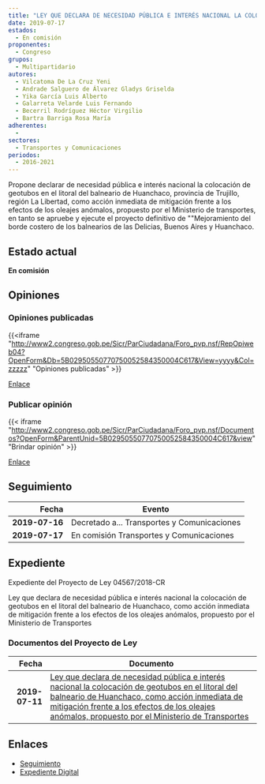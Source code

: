 ```yaml
---
title: "LEY QUE DECLARA DE NECESIDAD PÚBLICA E INTERÉS NACIONAL LA COLOCACIÓN DE GEOTUBOS EN EL LITORAL DEL BALNEARIO DE HUANCHACO, COMO ACCIÓN INMEDIATA DE MITIGACIÓN FRENTE A LOS EFECTOS DE LOS OLEAJES ANÓMALOS, PROPUESTO POR EL MINISTERIO DE TRANSPORTES"
date: 2019-07-17
estados: 
  - En comisión
proponentes: 
  - Congreso
grupos: 
  - Multipartidario
autores: 
  - Vilcatoma De La Cruz Yeni
  - Andrade Salguero de Álvarez Gladys Griselda
  - Yika García Luis Alberto
  - Galarreta Velarde Luis Fernando
  - Becerril Rodríguez Héctor Virgilio
  - Bartra Barriga Rosa María
adherentes: 
  - 
sectores: 
  - Transportes y Comunicaciones
periodos: 
  - 2016-2021
---
```


Propone declarar de necesidad pública e interés nacional la colocación de geotubos en el litoral del balneario de Huanchaco, provincia de Trujillo, región La Libertad, como acción inmediata de mitigación frente a los efectos de los oleajes anómalos, propuesto por el Ministerio de transportes, en tanto se apruebe y ejecute el proyecto definitivo de ""Mejoramiento del borde costero de los balnearios de las Delicias, Buenos Aires y Huanchaco.


## Estado actual

**En comisión**

## Opiniones

### Opiniones publicadas

{{<iframe "http://www2.congreso.gob.pe/Sicr/ParCiudadana/Foro_pvp.nsf/RepOpiweb04?OpenForm&Db=5B02950550770750052584350004C617&View=yyyy&Col=zzzzz" "Opiniones publicadas" >}}

[Enlace](http://www2.congreso.gob.pe/Sicr/ParCiudadana/Foro_pvp.nsf/RepOpiweb04?OpenForm&Db=5B02950550770750052584350004C617&View=yyyy&Col=zzzzz)
### Publicar opinión

{{< iframe "http://www2.congreso.gob.pe/Sicr/ParCiudadana/Foro_pvp.nsf/Documentos?OpenForm&ParentUnid=5B02950550770750052584350004C617&view" "Brindar opinión" >}}

[Enlace](http://www2.congreso.gob.pe/Sicr/ParCiudadana/Foro_pvp.nsf/Documentos?OpenForm&ParentUnid=5B02950550770750052584350004C617&view)

## Seguimiento

| Fecha | Evento |
|------:|--------|
| **2019-07-16** | Decretado a... Transportes y Comunicaciones|
| **2019-07-17** | En comisión Transportes y Comunicaciones|


## Expediente

Expediente del Proyecto de Ley 04567/2018-CR

Ley que declara de necesidad pública e interés nacional la colocación de geotubos en el litoral del balneario de Huanchaco, como acción inmediata de mitigación frente a los efectos de los oleajes anómalos, propuesto por el Ministerio de Transportes


### Documentos del Proyecto de Ley

| Fecha | Documento |
|------:|--------|
| **2019-07-11** | [Ley que declara de necesidad pública e interés nacional la colocación de geotubos en el litoral del balneario de Huanchaco, como acción inmediata de mitigación frente a los efectos de los oleajes anómalos, propuesto por el Ministerio de Transportes](http://www.leyes.congreso.gob.pe/Documentos/2016_2021/Proyectos_de_Ley_y_de_Resoluciones_Legislativas/PL0456720190711.pdf) |

## Enlaces 

- [Seguimiento](http://www2.congreso.gob.pe/Sicr/TraDocEstProc/CLProLey2016.nsf/f7fff46988ca05b1052578e100829cc7/ae9afb4a2587e65f05258435007d64d5?OpenDocument)
- [Expediente Digital](http://www2.congreso.gob.pe/Sicr/TraDocEstProc/CLProLey2016.nsf/f7fff46988ca05b1052578e100829cc7/ae9afb4a2587e65f05258435007d64d5?OpenDocument&Click=05257FB7005EB655.eb71d0cf91d8294e05256cdf006b5706/$Body/0.1C6C)
